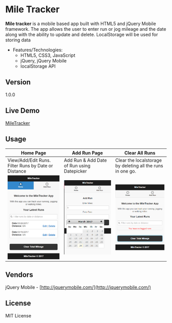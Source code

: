 # Mile Tracker

**Mile tracker** is a mobile based app built with HTML5 and jQuery Mobile framework. The app allows the user to enter run or jog mileage and the date along with the ability to update and delete. LocalStorage will be used for storing data

* Features/Technologies: 
  * HTML5, CSS3, JavaScript
  * jQuery, jQuery Mobile
  * localStorage API

## Version
1.0.0

## Live Demo
 [MileTracker](http://jyotsnasingh.com/projects/JavaScript/MileTracker-MobileApp/)

## Usage

**Home Page** | **Add Run Page** | **Clear All Runs**
--- | --- | ---
View/Add/Edit Runs. Filter Runs by Date or Distance | Add Run & Add Date of Run using Datepicker  | Clear the localstorage by deleting all the runs in one go. 
![alt text](https://github.com/Jyotsna-Singh/MileTracker/blob/master/images/Home.PNG)  | ![alt text](https://github.com/Jyotsna-Singh/MileTracker/blob/master/images/AddRun.PNG)  | ![alt text](https://github.com/Jyotsna-Singh/MileTracker/blob/master/images/clear.PNG ) 
  
## Vendors
jQuery Mobile - [http://jquerymobile.com/](http://jquerymobile.com/) 



## License
MIT License
